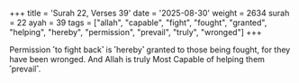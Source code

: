 +++
title = 'Surah 22, Verses 39'
date = '2025-08-30'
weight = 2634
surah = 22
ayah = 39
tags = ["allah", "capable", "fight", "fought", "granted", "helping", "hereby", "permission", "prevail", "truly", "wronged"]
+++

Permission ˹to fight back˺ is ˹hereby˺ granted to those being fought, for they have been wronged. And Allah is truly Most Capable of helping them ˹prevail˺.